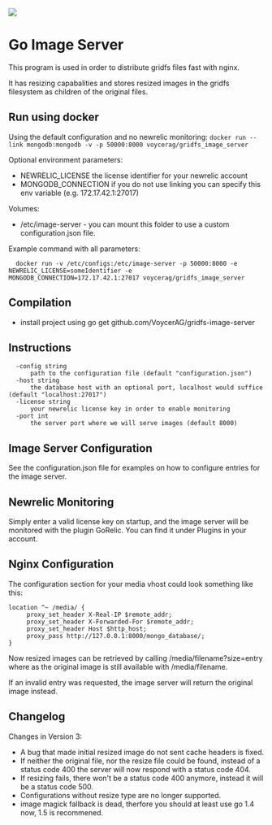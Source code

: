 <a href='https://travis-ci.org/VoycerAG/gridfs-image-server'><img src='https://secure.travis-ci.org/VoycerAG/gridfs-image-server.png?branch=master'></a>

Go Image Server
===============

This program is used in order to distribute gridfs files fast with nginx.

It has resizing capabalities and stores resized images in the gridfs filesystem as children
of the original files. 

Run using docker
-----
Using the default configuration and no newrelic monitoring:
```docker run --link mongodb:mongodb -v -p 50000:8000 voycerag/gridfs_image_server```

Optional environment parameters:
- NEWRELIC_LICENSE the license identifier for your newrelic account
- MONGODB_CONNECTION if you do not use linking you can specify this env variable (e.g. 172.17.42.1:27017)

Volumes:
- /etc/image-server - you can mount this folder to use a custom configuration.json file.

Example command with all parameters:
```
  docker run -v /etc/configs:/etc/image-server -p 50000:8000 -e NEWRELIC_LICENSE=someIdentifier -e MONGODB_CONNECTION=172.17.42.1:27017 voycerag/gridfs_image_server
```

Compilation
-----

* install project using go get github.com/VoycerAG/gridfs-image-server

Instructions
-----
```
  -config string
      path to the configuration file (default "configuration.json")
  -host string
      the database host with an optional port, localhost would suffice (default "localhost:27017")
  -license string
      your newrelic license key in order to enable monitoring
  -port int
      the server port where we will serve images (default 8000)
```

Image Server Configuration
-----

See the configuration.json file for examples on how to configure entries for the image server.

Newrelic Monitoring
-----
Simply enter a valid license key on startup, and the image server will be monitored with the plugin GoRelic.
You can find it under Plugins in your account.

Nginx Configuration
-----

The configuration section for your media vhost could look something like this:

    location ^~ /media/ {
         proxy_set_header X-Real-IP $remote_addr;
         proxy_set_header X-Forwarded-For $remote_addr;
         proxy_set_header Host $http_host;
         proxy_pass http://127.0.0.1:8000/mongo_database/;
    }
    

Now resized images can be retrieved by calling /media/filename?size=entry where as the original image
is still available with /media/filename. 

If an invalid entry was requested, the image server will return the original image instead.

## Changelog

Changes in Version 3:

- A bug that made initial resized image do not sent cache headers is fixed.
- If neither the original file, nor the resize file could be found, instead of a status code 400
the server will now respond with a status code 404.
- If resizing fails, there won't be a status code 400 anymore, instead it will be a status code 500.
- Configurations without resize type are no longer supported. 
- image magick fallback is dead, therfore you should at least use go 1.4 now, 1.5 is recommened.
